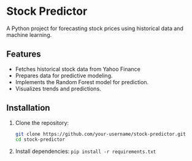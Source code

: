 # Stock Predictor

A Python project for forecasting stock prices using historical data and machine learning.

## Features

- Fetches historical stock data from Yahoo Finance
- Prepares data for predictive modeling.
- Implements the Random Forest model for prediction.
- Visualizes trends and predictions.

## Installation

1. Clone the repository:

   ```bash
   git clone https://github.com/your-username/stock-predictor.git
   cd stock-predictor
   ```

2. Install dependencies:
   `pip install -r requirements.txt`
